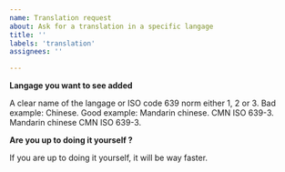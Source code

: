 ```yaml
---
name: Translation request
about: Ask for a translation in a specific langage
title: ''
labels: 'translation'
assignees: ''

---
```


**Langage you want to see added**

A clear name of the langage or ISO code 639 norm either 1, 2 or 3.
Bad example:
Chinese.
Good example:
Mandarin chinese.
CMN ISO 639-3.
Mandarin chinese CMN ISO 639-3.

**Are you up to doing it yourself ?**

If you are up to doing it yourself, it will be way faster.
